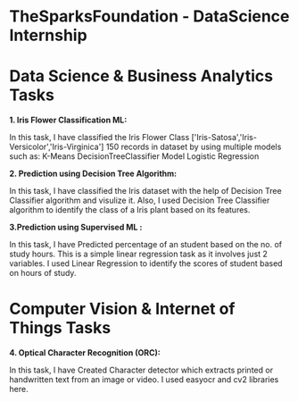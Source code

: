 # TheSparksFoundation  - DataScience Internship

# Data Science & Business Analytics Tasks

**1. Iris Flower Classification ML:**

In this task, I have classified the Iris Flower Class ['Iris-Satosa','Iris-Versicolor','Iris-Virginica'] 150 records in dataset by using multiple models such as:
K-Means
DecisionTreeClassifier Model
Logistic Regression

**2. Prediction using Decision Tree  Algorithm:**

In this task, I have classified the Iris dataset with the help of Decision Tree Classifier algorithm and visulize it. Also, I used Decision Tree Classifier algorithm to identify the class of a Iris plant based on its features.



**3.Prediction using Supervised ML :**

In this task, I have Predicted percentage of an student based on the no. of study hours. This is a simple linear regression task as it involves just 2 variables. I used Linear Regression to identify the scores of student based on hours of study.

# Computer Vision & Internet of Things Tasks


**4. Optical Character Recognition (ORC):**

In this task, I have Created Character detector which extracts printed or handwritten text from an image or video. I used easyocr and cv2 libraries here. 
